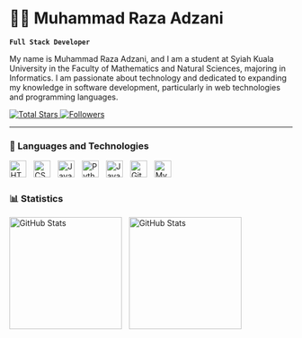 # 👨‍💻 Muhammad Raza Adzani

**`Full Stack Developer`**

My name is Muhammad Raza Adzani, and I am a student at Syiah Kuala University in the Faculty of Mathematics and Natural Sciences, majoring in Informatics. I am passionate about technology and dedicated to expanding my knowledge in software development, particularly in web technologies and programming languages.

<p align="left">
    <a href="https://github.com/MuhammadRazaAdzani?tab=repositories&sort=stargazers">
        <img 
            alt="Total Stars" 
            title="Total GitHub Stars" 
            src="https://custom-icon-badges.demolab.com/github/stars/MuhammadRazaAdzani?color=55960c&style=for-the-badge&labelColor=488207&logo=star&label=stars"
        />
    </a>
    <a href="https://github.com/MuhammadRazaAdzani?tab=followers">
        <img 
            alt="Followers" 
            title="Follow me on GitHub" 
            src="https://custom-icon-badges.demolab.com/github/followers/MuhammadRazaAdzani?color=236ad3&labelColor=1155ba&style=for-the-badge&logo=github&label=Followers&logoColor=white"
        />
    </a>
</p>

---

### 🤖 Languages and Technologies

<img 
    align="left" 
    alt="HTML"
    title="HTML" 
    width="30px" 
    style="padding-right: 10px;" 
    src="https://cdn.jsdelivr.net/gh/devicons/devicon@latest/icons/html5/html5-original.svg" 
/>
<img 
    align="left" 
    alt="CSS" 
    title="CSS"
    width="30px" 
    style="padding-right: 10px;" 
    src="https://cdn.jsdelivr.net/gh/devicons/devicon@latest/icons/css3/css3-original.svg" 
/>
<img 
    align="left" 
    alt="JavaScript" 
    title="JavaScript"
    width="30px" 
    style="padding-right: 10px;" 
    src="https://cdn.jsdelivr.net/gh/devicons/devicon@latest/icons/javascript/javascript-original.svg" 
/>
<img 
    align="left" 
    alt="Python" 
    title="Python"
    width="30px" 
    style="padding-right: 10px;" 
    src="https://cdn.jsdelivr.net/gh/devicons/devicon@latest/icons/python/python-original.svg" 
/>
<img 
    align="left" 
    alt="Java" 
    title="Java"
    width="30px" 
    style="padding-right: 10px;" 
    src="https://cdn.jsdelivr.net/gh/devicons/devicon@latest/icons/java/java-original.svg" 
/>
<img 
    align="left" 
    alt="Git" 
    title="Git"
    width="30px" 
    style="padding-right: 10px;" 
    src="https://cdn.jsdelivr.net/gh/devicons/devicon@latest/icons/git/git-original.svg" 
/>
<img 
    align="left" 
    alt="MySQL" 
    title="MySQL"
    width="30px" 
    style="padding-right: 10px;" 
    src="https://cdn.jsdelivr.net/gh/devicons/devicon@latest/icons/mysql/mysql-original.svg" 
/>

<br/>
<br/>

### 📊 Statistics

<p>
  <img 
    align="left" 
    alt="GitHub Stats" 
    height="200" 
    style="padding-right: 10px;" 
    src="https://github-readme-stats.vercel.app/api?username=MuhammadRazaAdzani&show_icons=true&theme=tokyonight&include_all_commits=true" 
  />

  <img 
    align="left" 
    alt="GitHub Stats" 
    height="200" 
    src="https://github-readme-stats.vercel.app/api/top-langs/?username=MuhammadRazaAdzani&theme=tokyonight&layout=compact&custom_title=Technologies&langs_count=6" 
  />
</p>
